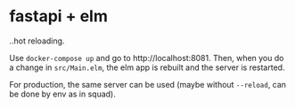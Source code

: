# fastapi + elm
..hot reloading.

Use `docker-compose up` and go to http://localhost:8081. Then, when you do a change in `src/Main.elm`,
the elm app is rebuilt and the server is restarted.

For production, the same server can be used (maybe without `--reload`, can be done by env as in squad).
